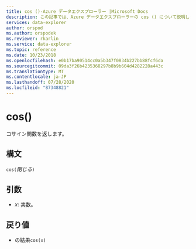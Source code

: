 ```yaml
---
title: cos ()-Azure データエクスプローラー |Microsoft Docs
description: この記事では、Azure データエクスプローラーの cos () について説明します。
services: data-explorer
author: orspod
ms.author: orspodek
ms.reviewer: rkarlin
ms.service: data-explorer
ms.topic: reference
ms.date: 10/23/2018
ms.openlocfilehash: e0b17ba90514cc0a5b347f0834b227bb88fcf6da
ms.sourcegitcommit: 09da3f26b4235368297b8b9b604d4282228a443c
ms.translationtype: MT
ms.contentlocale: ja-JP
ms.lasthandoff: 07/28/2020
ms.locfileid: "87348821"
---
```

# <a name="cos"></a>cos()

コサイン関数を返します。

## <a name="syntax"></a>構文

`cos(`*閉じる*`)`

## <a name="arguments"></a>引数

* *x*: 実数。

## <a name="returns"></a>戻り値

* の結果`cos(x)`